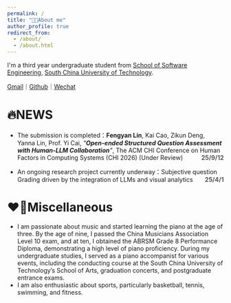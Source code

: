 ```yaml
---
permalink: /
title: "👨‍🎓About me"
author_profile: true
redirect_from:
  - /about/
  - /about.html
---
```

I'm a third year undergraduate student from [School of Software Engineering](https://www2.scut.edu.cn/sse/), [South China University of Technology](https://www.scut.edu.cn/new/).

[Gmail](Daniellin040608@gmail.com)｜[Github](https://github.com/NorthXyRan)｜[Wechat](../images/wechat.jpg)

# 🔥NEWS

- The submission is completed：**Fengyan Lin**, Kai Cao, Zikun Deng, Yanna Lin, Prof. Yi Cai, *"**Open-ended Structured Question Assessment with Human-LLM Collaboration**"*, The ACM CHI Conference on Human Factors in Computing Systems (CHI 2026) (Under Review) <span style="float:right; font-weight:bold; color:#555;">25/9/12</span>

- An ongoing research project currently underway：Subjective question Grading driven by the integration of LLMs and visual analytics <span style="float:right; font-weight:bold; color:#555;">25/4/1</span>

# ❤️‍🔥Miscellaneous

- I am passionate about music and started learning the piano at the age of three. By the age of nine, I passed the China Musicians Association Level 10 exam, and at ten, I obtained the ABRSM Grade 8 Performance Diploma, demonstrating a high level of piano proficiency. During my undergraduate studies, I served as a piano accompanist for various events, including the conducting course at the South China University of Technology’s School of Arts, graduation concerts, and postgraduate entrance exams.
- I am also enthusiastic about sports, particularly basketball, tennis, swimming, and fitness.

